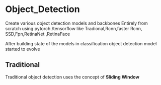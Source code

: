 # Object_Detection
Create various object detection models
and backbones Entirely from scratch using pytorch /tensorflow
like Tradional,Rcnn,faster Rcnn, SSD,Fpn,RetinaNet ,RetinaFace


After building state of the models in classification object detection model started to evolve
<h2>Traditional</h2>
<p>
  Traditional object detection uses the concept of <b>Sliding Window</b>
  </p>
